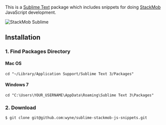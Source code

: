 This is a [Sublime Text](http://www.sublimetext.com/) package which includes snippets for doing [StackMob](http://www.stackmob.com) JavaScript development.

![StackMob Sublime](https://s3.amazonaws.com/uploads.hipchat.com/11115/139926/m0l6dz4uwyij2es/sublime-stackmob-js.gif)

## Installation ##

### 1. Find Packages Directory

#### Mac OS

    cd "~/Library/Application Support/Sublime Text 3/Packages"

#### Windows 7

    cd "C:\Users\YOUR_USERNAME\AppData\Roaming\Sublime Text 3\Packages"

### 2. Download

    $ git clone git@github.com:wyne/sublime-stackmob-js-snippets.git


